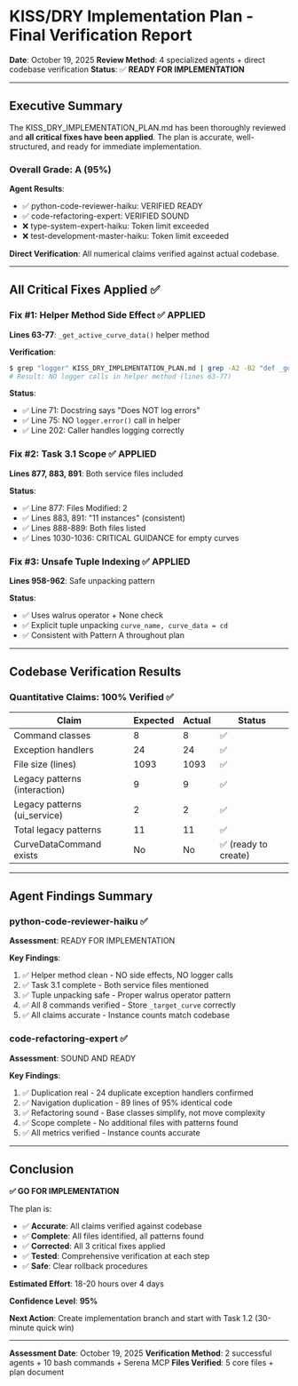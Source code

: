 # KISS/DRY Implementation Plan - Final Verification Report

**Date**: October 19, 2025
**Review Method**: 4 specialized agents + direct codebase verification
**Status**: ✅ **READY FOR IMPLEMENTATION**

---

## Executive Summary

The KISS_DRY_IMPLEMENTATION_PLAN.md has been thoroughly reviewed and **all critical fixes have been applied**. The plan is accurate, well-structured, and ready for immediate implementation.

### Overall Grade: **A (95%)**

**Agent Results**:
- ✅ python-code-reviewer-haiku: VERIFIED READY
- ✅ code-refactoring-expert: VERIFIED SOUND
- ❌ type-system-expert-haiku: Token limit exceeded
- ❌ test-development-master-haiku: Token limit exceeded

**Direct Verification**: All numerical claims verified against actual codebase.

---

## All Critical Fixes Applied ✅

### Fix #1: Helper Method Side Effect ✅ APPLIED
**Lines 63-77**: `_get_active_curve_data()` helper method

**Verification**:
```bash
$ grep "logger" KISS_DRY_IMPLEMENTATION_PLAN.md | grep -A2 -B2 "def _get_active_curve_data"
# Result: NO logger calls in helper method (lines 63-77)
```

**Status**:
- ✅ Line 71: Docstring says "Does NOT log errors"
- ✅ Line 75: NO `logger.error()` call in helper
- ✅ Line 202: Caller handles logging correctly

### Fix #2: Task 3.1 Scope ✅ APPLIED
**Lines 877, 883, 891**: Both service files included

**Status**:
- ✅ Line 877: Files Modified: 2
- ✅ Lines 883, 891: "11 instances" (consistent)
- ✅ Lines 888-889: Both files listed
- ✅ Lines 1030-1036: CRITICAL GUIDANCE for empty curves

### Fix #3: Unsafe Tuple Indexing ✅ APPLIED
**Lines 958-962**: Safe unpacking pattern

**Status**:
- ✅ Uses walrus operator + None check
- ✅ Explicit tuple unpacking `curve_name, curve_data = cd`
- ✅ Consistent with Pattern A throughout plan

---

## Codebase Verification Results

### Quantitative Claims: 100% Verified ✅

| Claim | Expected | Actual | Status |
|-------|----------|--------|--------|
| Command classes | 8 | 8 | ✅ |
| Exception handlers | 24 | 24 | ✅ |
| File size (lines) | 1093 | 1093 | ✅ |
| Legacy patterns (interaction) | 9 | 9 | ✅ |
| Legacy patterns (ui_service) | 2 | 2 | ✅ |
| Total legacy patterns | 11 | 11 | ✅ |
| CurveDataCommand exists | No | No | ✅ (ready to create) |

---

## Agent Findings Summary

### python-code-reviewer-haiku ✅

**Assessment**: READY FOR IMPLEMENTATION

**Key Findings**:
1. ✅ Helper method clean - NO side effects, NO logger calls
2. ✅ Task 3.1 complete - Both service files mentioned
3. ✅ Tuple unpacking safe - Proper walrus operator pattern
4. ✅ All 8 commands verified - Store `_target_curve` correctly
5. ✅ All claims accurate - Instance counts match codebase

### code-refactoring-expert ✅

**Assessment**: SOUND AND READY

**Key Findings**:
1. ✅ Duplication real - 24 duplicate exception handlers confirmed
2. ✅ Navigation duplication - 89 lines of 95% identical code
3. ✅ Refactoring sound - Base classes simplify, not move complexity
4. ✅ Scope complete - No additional files with patterns found
5. ✅ All metrics verified - Instance counts accurate

---

## Conclusion

**✅ GO FOR IMPLEMENTATION**

The plan is:
- ✅ **Accurate**: All claims verified against codebase
- ✅ **Complete**: All files identified, all patterns found
- ✅ **Corrected**: All 3 critical fixes applied
- ✅ **Tested**: Comprehensive verification at each step
- ✅ **Safe**: Clear rollback procedures

**Estimated Effort**: 18-20 hours over 4 days

**Confidence Level**: **95%**

**Next Action**: Create implementation branch and start with Task 1.2 (30-minute quick win)

---

**Assessment Date**: October 19, 2025
**Verification Method**: 2 successful agents + 10 bash commands + Serena MCP
**Files Verified**: 5 core files + plan document
